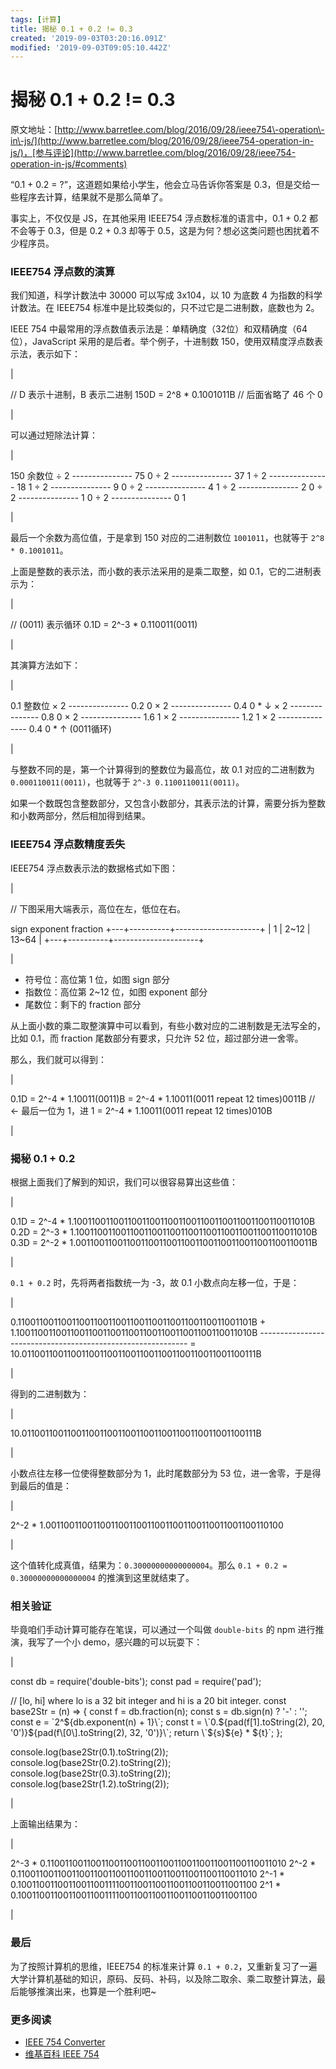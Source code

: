```yaml
---
tags: [计算]
title: 揭秘 0.1 + 0.2 != 0.3
created: '2019-09-03T03:20:16.091Z'
modified: '2019-09-03T09:05:10.442Z'
---
```


# 揭秘 0.1 + 0.2 != 0.3

原文地址：[http://www.barretlee.com/blog/2016/09/28/ieee754\-operation\-in\-js/](http://www.barretlee.com/blog/2016/09/28/ieee754-operation-in-js/)，[参与评论](http://www.barretlee.com/blog/2016/09/28/ieee754-operation-in-js/#comments)

“0.1 + 0.2 = ?”，这道题如果给小学生，他会立马告诉你答案是 0.3，但是交给一些程序去计算，结果就不是那么简单了。

事实上，不仅仅是 JS，在其他采用 IEEE754 浮点数标准的语言中，0.1 + 0.2 都不会等于 0.3，但是 0.2 + 0.3 却等于 0.5，这是为何？想必这类问题也困扰着不少程序员。

### [](#IEEE754-浮点数的演算 "IEEE754 浮点数的演算")IEEE754 浮点数的演算

我们知道，科学计数法中 30000 可以写成 3x104，以 10 为底数 4 为指数的科学计数法。在 IEEE754 标准中是比较类似的，只不过它是二进制数，底数也为 2。

IEEE 754 中最常用的浮点数值表示法是：单精确度（32位）和双精确度（64位），JavaScript 采用的是后者。举个例子，十进制数 150，使用双精度浮点数表示法，表示如下：

|

// D 表示十进制，B 表示二进制
150D = 2^8 \* 0.1001011B // 后面省略了 46 个 0

 |

可以通过短除法计算：

|

 150   余数位
÷    2
\-\-\-\-\-\-\-\-\-\-\-\-\-\-\-
 75     0
÷    2
\-\-\-\-\-\-\-\-\-\-\-\-\-\-\-
 37     1
÷    2
\-\-\-\-\-\-\-\-\-\-\-\-\-\-\-
 18     1
÷    2
\-\-\-\-\-\-\-\-\-\-\-\-\-\-\-
 9     0
÷    2
\-\-\-\-\-\-\-\-\-\-\-\-\-\-\-
 4     1
÷    2
\-\-\-\-\-\-\-\-\-\-\-\-\-\-\-
 2     0
÷    2
\-\-\-\-\-\-\-\-\-\-\-\-\-\-\-
 1     0
÷    2
\-\-\-\-\-\-\-\-\-\-\-\-\-\-\-
 0     1

 |

最后一个余数为高位值，于是拿到 150 对应的二进制数位 `1001011`，也就等于 `2^8 * 0.1001011`。

上面是整数的表示法，而小数的表示法采用的是乘二取整，如 0.1，它的二进制表示为：

|

// (0011) 表示循环
0.1D = 2^\-3 \* 0.110011(0011)

 |

其演算方法如下：

|

 0.1   整数位
×     2
\-\-\-\-\-\-\-\-\-\-\-\-\-\-\-
 0.2     0
×     2
\-\-\-\-\-\-\-\-\-\-\-\-\-\-\-
 0.4     0   \* ↓
×     2
\-\-\-\-\-\-\-\-\-\-\-\-\-\-\-
 0.8     0
×     2
\-\-\-\-\-\-\-\-\-\-\-\-\-\-\-
 1.6     1
×     2
\-\-\-\-\-\-\-\-\-\-\-\-\-\-\-
 1.2     1
×     2
\-\-\-\-\-\-\-\-\-\-\-\-\-\-\-
 0.4     0   \* ↑
 (0011循环)

 |

与整数不同的是，第一个计算得到的整数位为最高位，故 0.1 对应的二进制数为 `0.000110011(0011)`，也就等于 `2^-3 0.1100110011(0011)`。

如果一个数既包含整数部分，又包含小数部分，其表示法的计算，需要分拆为整数和小数两部分，然后相加得到结果。

### [](#IEEE754-浮点数精度丢失 "IEEE754 浮点数精度丢失")IEEE754 浮点数精度丢失

IEEE754 浮点数表示法的数据格式如下图：

|

// 下图采用大端表示，高位在左，低位在右。

sign  exponent         fraction
+\-\-\-+\-\-\-\-\-\-\-\-\-\-+\-\-\-\-\-\-\-\-\-\-\-\-\-\-\-\-\-\-\-\-\-+
| 1 |   2~12   |         13~64       |
+\-\-\-+\-\-\-\-\-\-\-\-\-\-+\-\-\-\-\-\-\-\-\-\-\-\-\-\-\-\-\-\-\-\-\-+

 |

*   符号位：高位第 1 位，如图 sign 部分
*   指数位：高位第 2~12 位，如图 exponent 部分
*   尾数位：剩下的 fraction 部分

从上面小数的乘二取整演算中可以看到，有些小数对应的二进制数是无法写全的，比如 0.1，而 fraction 尾数部分有要求，只允许 52 位，超过部分进一舍零。

那么，我们就可以得到：

|

0.1D
\= 2^\-4 \* 1.10011(0011)B
\= 2^\-4 \* 1.10011(0011 repeat 12 times)0011B // ← 最后一位为 1，进 1
\= 2^\-4 \* 1.10011(0011 repeat 12 times)010B

 |

### [](#揭秘-0-1-0-2 "揭秘 0.1 + 0.2")揭秘 0.1 + 0.2

根据上面我们了解到的知识，我们可以很容易算出这些值：

|

0.1D = 2^\-4 \* 1.1001100110011001100110011001100110011001100110011010B
0.2D = 2^\-3 \* 1.1001100110011001100110011001100110011001100110011010B
0.3D = 2^\-2 \* 1.0011001100110011001100110011001100110011001100110011B

 |

`0.1 + 0.2` 时，先将两者指数统一为 \-3，故 0.1 小数点向左移一位，于是：

|

 0.1100110011001100110011001100110011001100110011001101B
\+  1.1001100110011001100110011001100110011001100110011010B
\-\-\-\-\-\-\-\-\-\-\-\-\-\-\-\-\-\-\-\-\-\-\-\-\-\-\-\-\-\-\-\-\-\-\-\-\-\-\-\-\-\-\-\-\-\-\-\-\-\-\-\-\-\-\-\-\-\-\-\-
\= 10.0110011001100110011001100110011001100110011001100111B

 |

得到的二进制数为：

|

10.0110011001100110011001100110011001100110011001100111B

 |

小数点往左移一位使得整数部分为 1，此时尾数部分为 53 位，进一舍零，于是得到最后的值是：

|

2^\-2 \* 1.0011001100110011001100110011001100110011001100110100

 |

这个值转化成真值，结果为：`0.30000000000000004`。那么 `0.1 + 0.2 = 0.30000000000000004` 的推演到这里就结束了。

### [](#相关验证 "相关验证")相关验证

毕竟咱们手动计算可能存在笔误，可以通过一个叫做 `double-bits` 的 npm 进行推演，我写了一个小 demo，感兴趣的可以玩耍下：

|

const db = require('double\-bits');
const pad = require('pad');

// \[lo, hi\] where lo is a 32 bit integer and hi is a 20 bit integer.
const base2Str = (n) => {
 const f = db.fraction(n);
 const s = db.sign(n) ? '\-' : '';
 const e = \`2^${db.exponent(n) + 1}\`;
 const t = \`0.${pad(f\[1\].toString(2), 20, '0')}${pad(f\[0\].toString(2), 32, '0')}\`;
 return \`${s}${e} \* ${t}\`;
};

console.log(base2Str(0.1).toString(2));
console.log(base2Str(0.2).toString(2));
console.log(base2Str(0.3).toString(2));
console.log(base2Str(1.2).toString(2));

 |

上面输出结果为：

|

2^\-3 \* 0.11001100110011001100110011001100110011001100110011010
2^\-2 \* 0.11001100110011001100110011001100110011001100110011010
2^\-1 \* 0.10011001100110011001111001100110011001100110011001100
2^1 \* 0.10011001100110011001111001100110011001100110011001100

 |

### [](#最后 "最后")最后

为了按照计算机的思维，IEEE754 的标准来计算 `0.1 + 0.2`，又重新复习了一遍大学计算机基础的知识，原码、反码、补码，以及除二取余、乘二取整计算法，最后能够推演出来，也算是一个胜利吧~

### [](#更多阅读 "更多阅读")更多阅读

*   [IEEE 754 Converter](http://www.h-schmidt.net/FloatConverter/IEEE754.html)
*   [维基百科 IEEE 754](https://zh.wikipedia.org/wiki/IEEE_754)

